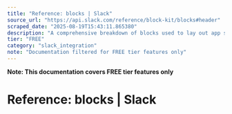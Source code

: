 ```yaml
---
title: "Reference: blocks | Slack"
source_url: "https://api.slack.com/reference/block-kit/blocks#header"
scraped_date: "2025-08-19T15:43:11.865380"
description: "A comprehensive breakdown of blocks used to lay out app surfaces."
tier: "FREE"
category: "slack_integration"
note: "Documentation filtered for FREE tier features only"
---
```

**Note: This documentation covers FREE tier features only**

# Reference: blocks | Slack

